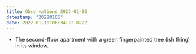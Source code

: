 ```yaml
---
title: Observations 2022-01-06
datestamp: "20220106"
date: 2022-01-10T06:34:22.822Z
---
```

- The second-floor apartment with a green fingerpainted tree (ish thing) in its window.